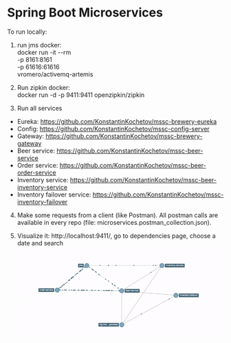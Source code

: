# Spring Boot Microservices

To run locally: <br>

1. run jms docker: <br>
docker run -it --rm \
  -p 8161:8161 \
  -p 61616:61616 \
  vromero/activemq-artemis

2. Run zipkin docker: <br>
docker run -d -p 9411:9411 openzipkin/zipkin

3. Run all services <br>
- Eureka: https://github.com/KonstantinKochetov/mssc-brewery-eureka
- Config: https://github.com/KonstantinKochetov/mssc-config-server
- Gateway: https://github.com/KonstantinKochetov/mssc-brewery-gateway
- Beer service: https://github.com/KonstantinKochetov/mssc-beer-service
- Order service: https://github.com/KonstantinKochetov/mssc-beer-order-service
- Inventory service: https://github.com/KonstantinKochetov/mssc-beer-inventory-service
- Inventory failover service: https://github.com/KonstantinKochetov/mssc-inventory-failover 

4. Make some requests from a client (like Postman). All postman calls are available in every repo (file: microservices.postman_collection.json). 

5. Visualize it: http://localhost:9411/, go to dependencies page, choose a date and search <br>
![Alt Text](zipkin.gif)


